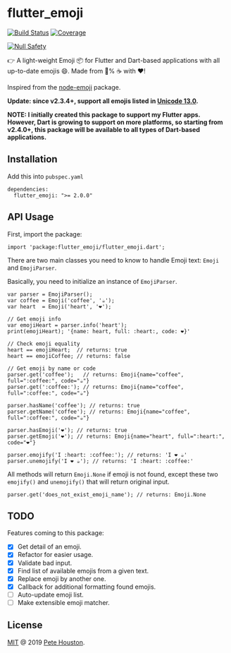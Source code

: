 # flutter_emoji

[![Build Status](https://travis-ci.com/petehouston/flutter-emoji.svg?branch=master)](https://travis-ci.com/petehouston/flutter-emoji) [![Coverage](https://codecov.io/gh/petehouston/flutter-emoji/branch/master/graph/badge.svg)](https://codecov.io/gh/petehouston/flutter-emoji)

[![Null Safety](https://img.shields.io/badge/Null%20Safety-YES-brightgreen)](https://img.shields.io/badge/Null%20Safety-YES-brightgreen)

👉 A light-weight Emoji 📦 for Flutter and Dart-based applications with all up-to-date emojis 😄. Made from 💯% ☕ with ❤️!

Inspired from the [node-emoji](https://github.com/omnidan/node-emoji) package.

**Update: since v2.3.4+, support all emojis listed in [Unicode 13.0](https://unicode.org/versions/Unicode13.0.0/).**

**NOTE: I initially created this package to support my Flutter apps. However, Dart is growing to support on more platforms, so starting from v2.4.0+, this package will be available to all types of Dart-based applications.**

## Installation

Add this into `pubspec.yaml`

```
dependencies:
  flutter_emoji: ">= 2.0.0"
```

## API Usage

First, import the package:

```
import 'package:flutter_emoji/flutter_emoji.dart';
```

There are two main classes you need to know to handle Emoji text: `Emoji` and `EmojiParser`.

Basically, you need to initialize an instance of `EmojiParser`.

```
var parser = EmojiParser();
var coffee = Emoji('coffee', '☕');
var heart  = Emoji('heart', '❤️');

// Get emoji info
var emojiHeart = parser.info('heart');
print(emojiHeart); '{name: heart, full: :heart:, code: ❤️}'

// Check emoji equality
heart == emojiHeart;  // returns: true
heart == emojiCoffee; // returns: false

// Get emoji by name or code
parser.get('coffee');   // returns: Emoji{name="coffee", full=":coffee:", code="☕"}
parser.get(':coffee:'); // returns: Emoji{name="coffee", full=":coffee:", code="☕"}

parser.hasName('coffee'); // returns: true
parser.getName('coffee'); // returns: Emoji{name="coffee", full=":coffee:", code="☕"}

parser.hasEmoji('❤️'); // returns: true
parser.getEmoji('❤️'); // returns: Emoji{name="heart", full=":heart:", code="❤️"}

parser.emojify('I :heart: :coffee:'); // returns: 'I ❤️ ☕'
parser.unemojify('I ❤️ ☕'); // returns: 'I :heart: :coffee:'
```

All methods will return `Emoji.None` if emoji is not found, except these two `emojify()` and `unemojify()` that will return original input.

```
parser.get('does_not_exist_emoji_name'); // returns: Emoji.None
```

## TODO

Features coming to this package:

- [x] Get detail of an emoji.
- [x] Refactor for easier usage.
- [x] Validate bad input.
- [x] Find list of available emojis from a given text.
- [x] Replace emoji by another one.
- [x] Callback for additional formatting found emojis.
- [ ] Auto-update emoji list.
- [ ] Make extensible emoji matcher.

## License

[MIT](LICENSE.md) @ 2019 [Pete Houston](https://petehouston.com).
